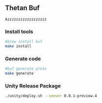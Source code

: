 ## Thetan Buf
`Azzzzzzzzzzzzzzzzzz`

### Install tools
```sh
#brew install buf
make install
```

### Generate code
```sh
#buf generate proto
make generate
```

### Unity Release Package
```sh
./unity/deploy.sh --semver 0.0.1-preview.4
```

